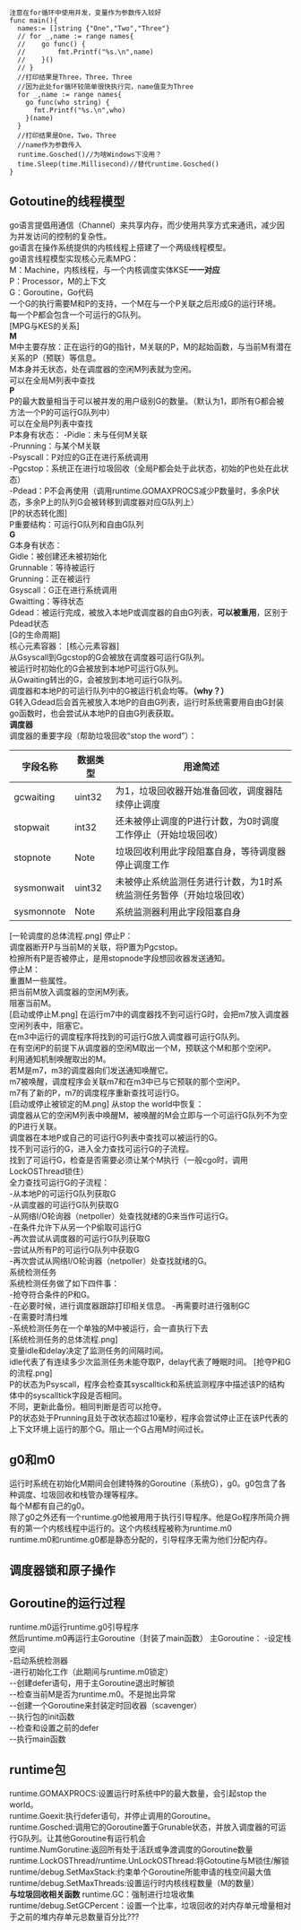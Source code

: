     注意在for循环中使用并发，变量作为参数传入较好
    func main(){
      names:= []string {"One","Two","Three"}
      // for _,name := range names{
      // 	go func() {
      // 		fmt.Printf("%s.\n",name)
      // 	}()
      // }
      //打印结果是Three，Three，Three
      //因为此处for循环较简单很快执行完，name值变为Three
      for _,name := range names{
        go func(who string) {
          fmt.Printf("%s.\n",who)
        }(name)
      }
      //打印结果是One，Two，Three
      //name作为参数传入
      runtime.Gosched()//为啥Windows下没用？
      time.Sleep(time.Millisecond)//替代runtime.Gosched()
    }
    
## Gotoutine的线程模型 ##
go语言提倡用通信（Channel）来共享内存，而少使用共享方式来通讯，减少因为并发访问的控制的复杂性。  
go语言在操作系统提供的内核线程上搭建了一个两级线程模型。  
go语言线程模型实现核心元素MPG：  
    M：Machine，内核线程，与一个内核调度实体KSE**一一对应**  
    P：Processor，M的上下文  
    G：Goroutine，Go代码  
一个G的执行需要M和P的支持，一个M在与一个P关联之后形成G的运行环境。  
每一个P都会包含一个可运行的G队列。  
[MPG与KES的关系]  
**M**  
M中主要存放：正在运行的G的指针，M关联的P，M的起始函数，与当前M有潜在关系的P（预联）等信息。  
M本身并无状态，处在调度器的空闲M列表就为空闲。  
可以在全局M列表中查找  
**P**  
P的最大数量相当于可以被并发的用户级别G的数量。（默认为1，即所有G都会被方法一个P的可运行G队列中）    
可以在全局P列表中查找  
P本身有状态：
-Pidle：未与任何M关联  
-Prunning：与某个M关联  
-Psyscall：P对应的G正在进行系统调用  
-Pgcstop：系统正在进行垃圾回收（全局P都会处于此状态，初始的P也处在此状态）  
-Pdead：P不会再使用（调用runtime.GOMAXPROCS减少P数量时，多余P状态，多余P上的队列G会被转移到调度器对应G队列上）  
[P的状态转化图]  
P重要结构：可运行G队列和自由G队列  
**G**  
G本身有状态：  
Gidle：被创建还未被初始化  
Grunnable：等待被运行  
Grunning：正在被运行  
Gsyscall：G正在进行系统调用  
Gwaitting：等待状态  
Gdead：被运行完成，被放入本地P或调度器的自由G列表，**可以被重用**，区别于Pdead状态  
[G的生命周期]  
核心元素容器：
[核心元素容器]  
从Gsyscall到Ggcstop的G会被放在调度器可运行G队列。  
被运行时初始化的G会被放到本地P可运行G队列。  
从Gwaiting转出的G，会被放到本地可运行G队列。  
调度器和本地P的可运行队列中的G被运行机会均等。**（why？）**  
G转入Gdead后会首先被放入本地P的自由G列表，运行时系统需要用自由G封装go函数时，也会尝试从本地P的自由G列表获取。  
**调度器**  
调度器的重要字段（帮助垃圾回收“stop the word”）：  

| 字段名称 | 数据类型 | 用途简述 |  
| ------ | ------ | ------ |  
| gcwaiting | uint32 | 为1，垃圾回收器开始准备回收，调度器陆续停止调度 |  
| stopwait | int32 | 还未被停止调度的P进行计数，为0时调度工作停止（开始垃圾回收） |  
| stopnote | Note |  垃圾回收利用此字段阻塞自身，等待调度器停止调度工作 |  
| sysmonwait | uint32 |  未被停止系统监测任务进行计数，为1时系统监测任务暂停（开始垃圾回收） |  
| sysmonnote | Note | 系统监测器利用此字段阻塞自身  |  

[一轮调度的总体流程.png]
停止P：  
调度器断开P与当前M的关联，将P置为Pgcstop。  
检擦所有P是否被停止，是用stopnode字段想回收器发送通知。  
停止M：  
重置M一些属性。  
把当前M放入调度器的空闲M列表。  
阻塞当前M。  
[启动或停止M.png]
在运行m7中的调度器找不到可运行G时，会把m7放入调度器空闲列表中，阻塞它。  
在m3中运行的调度程序将找到的可运行G放入调度器可运行G队列。  
在有空闲P的前提下从调度器的空闲M取出一个M，预联这个M和那个空闲P。  
利用通知机制唤醒取出的M。  
若M是m7，m3的调度器向们发送通知唤醒它。  
m7被唤醒，调度程序会关联m7和在m3中已与它预联的那个空闲P。  
m7有了新的P，m7的调度程序重新查找可运行G。  
[启动或停止被锁定的M.png]
从stop the world中恢复：  
调度器从它的空闲M列表中唤醒M，被唤醒的M会立即与一个可运行G队列不为空的P进行关联。  
调度器在本地P或自己的可运行G列表中查找可以被运行的G。  
找不到可运行的G，进入全力查找可运行G的子流程。  
找到了可运行G，检查是否需要必须让某个M执行（一般cgo时，调用LockOSThread锁住）  
全力查找可运行G的子流程：  
-从本地P的可运行G队列获取G  
-从调度器的可运行G队列获取G  
-从网络I/O轮询器（netpoller）处查找就绪的G来当作可运行G。  
-在条件允许下从另一个P偷取可运行G  
-再次尝试从调度器的可运行G队列获取G  
-尝试从所有P的可运行G队列中获取G  
-再次尝试从网络I/O轮询器（netpoller）处查找就绪的G。  
系统检测任务  
系统检测任务做了如下四件事：  
-抢夺符合条件的P和G。  
-在必要时候，进行调度器跟踪打印相关信息。 
-再需要时进行强制GC  
-在需要时清扫堆  
-系统检测任务在一个单独的M中被运行，会一直执行下去  
[系统检测任务的总体流程.png]  
变量idle和delay决定了监测任务的间隔时间。  
idle代表了有连续多少次监测任务未能夺取P，delay代表了睡眠时间。
[抢夺P和G的流程.png]  
P的状态为Psyscall，程序会检查其syscalltick和系统监测程序中描述该P的结构体中的syscalltick字段是否相同。  
不同，更新此备份。相同判断是否可以抢夺。    
P的状态处于Prunning且处于改状态超过10毫秒，程序会尝试停止正在该P代表的上下文环境上运行的那个G。阻止一个G占用M时间过长。  

## g0和m0 ##  
运行时系统在初始化M期间会创建特殊的Goroutine（系统G），g0。g0包含了各种调度、垃圾回收和栈管办理等程序。  
每个M都有自己的g0。  
除了g0之外还有一个runtime.g0他被用用于执行引导程序。他是Go程序所简介拥有的第一个内核线程中运行的。这个内核线程被称为runtime.m0  
runtime.m0和runtime.g0都是静态分配的，引导程序无需为他们分配内存。  

## 调度器锁和原子操作 ##  

## Goroutine的运行过程 ##  
runtime.m0运行runtime.g0引导程序  
然后runtime.m0再运行主Goroutine（封装了main函数）
主Goroutine：
-设定栈空间  
-启动系统检测器  
-进行初始化工作（此期间与runtime.m0锁定）  
--创建defer语句，用于主Goroutine退出时解锁  
--检查当前M是否为runtime.m0。不是抛出异常  
--创建一个Goroutine来封装定时回收器（scavenger）  
--执行包的init函数  
--检查和设置之前的defer   
--执行main函数  

## runtime包 ##  
runtime.GOMAXPROCS:设置运行时系统中P的最大数量，会引起stop the world。  
runtime.Goexit:执行defer语句，并停止调用的Goroutine。  
runtime.Gosched:调用它的Goroutine置于Grunable状态，并放入调度器的可运行G队列。让其他Goroutine有运行机会  
runtime.NumGorutine:返回所有处于活跃或争渡调度的Goroutine数量  
runtime.LockOSThread/runtime.UnLockOSThread:将Gotoutine与M锁住/解锁  
runtime/debug.SetMaxStack:约束单个Goroutine所能申请的栈空间最大值  
runtime/debug.SetMaxThreads:设置运行时内核线程数量（M的数量）  
**与垃圾回收相关函数**
runtime.GC：强制进行垃圾收集  
runtime/debug.SetGCPercent：设置一个比率，垃圾回收的对内存单元增量相对于之前的堆内存单元总数量百分比???  
